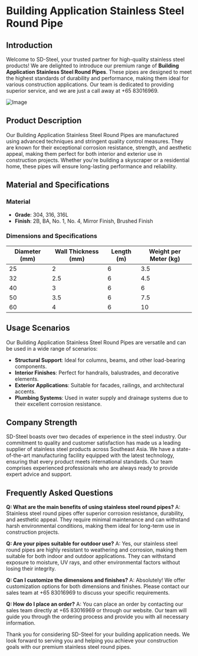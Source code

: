 # Building Application Stainless Steel Round Pipe

## Introduction

Welcome to SD-Steel, your trusted partner for high-quality stainless steel products! We are delighted to introduce our premium range of **Building Application Stainless Steel Round Pipes**. These pipes are designed to meet the highest standards of durability and performance, making them ideal for various construction applications. Our team is dedicated to providing superior service, and we are just a call away at +65 83016969.

![Image](https://github.com/user-attachments/assets/2567258e-e124-4816-932d-1809bd27ef0b)

## Product Description

Our Building Application Stainless Steel Round Pipes are manufactured using advanced techniques and stringent quality control measures. They are known for their exceptional corrosion resistance, strength, and aesthetic appeal, making them perfect for both interior and exterior use in construction projects. Whether you're building a skyscraper or a residential home, these pipes will ensure long-lasting performance and reliability.

## Material and Specifications

### Material
- **Grade**: 304, 316, 316L
- **Finish**: 2B, BA, No. 1, No. 4, Mirror Finish, Brushed Finish

### Dimensions and Specifications
| Diameter (mm) | Wall Thickness (mm) | Length (m) | Weight per Meter (kg) |
|---------------|---------------------|------------|-----------------------|
| 25            | 2                   | 6          | 3.5                   |
| 32            | 2.5                 | 6          | 4.5                   |
| 40            | 3                   | 6          | 6                     |
| 50            | 3.5                 | 6          | 7.5                   |
| 60            | 4                   | 6          | 10                    |

## Usage Scenarios

Our Building Application Stainless Steel Round Pipes are versatile and can be used in a wide range of scenarios:
- **Structural Support**: Ideal for columns, beams, and other load-bearing components.
- **Interior Finishes**: Perfect for handrails, balustrades, and decorative elements.
- **Exterior Applications**: Suitable for facades, railings, and architectural accents.
- **Plumbing Systems**: Used in water supply and drainage systems due to their excellent corrosion resistance.

## Company Strength

SD-Steel boasts over two decades of experience in the steel industry. Our commitment to quality and customer satisfaction has made us a leading supplier of stainless steel products across Southeast Asia. We have a state-of-the-art manufacturing facility equipped with the latest technology, ensuring that every product meets international standards. Our team comprises experienced professionals who are always ready to provide expert advice and support.

## Frequently Asked Questions

**Q: What are the main benefits of using stainless steel round pipes?**
A: Stainless steel round pipes offer superior corrosion resistance, durability, and aesthetic appeal. They require minimal maintenance and can withstand harsh environmental conditions, making them ideal for long-term use in construction projects.

**Q: Are your pipes suitable for outdoor use?**
A: Yes, our stainless steel round pipes are highly resistant to weathering and corrosion, making them suitable for both indoor and outdoor applications. They can withstand exposure to moisture, UV rays, and other environmental factors without losing their integrity.

**Q: Can I customize the dimensions and finishes?**
A: Absolutely! We offer customization options for both dimensions and finishes. Please contact our sales team at +65 83016969 to discuss your specific requirements.

**Q: How do I place an order?**
A: You can place an order by contacting our sales team directly at +65 83016969 or through our website. Our team will guide you through the ordering process and provide you with all necessary information.

Thank you for considering SD-Steel for your building application needs. We look forward to serving you and helping you achieve your construction goals with our premium stainless steel round pipes.